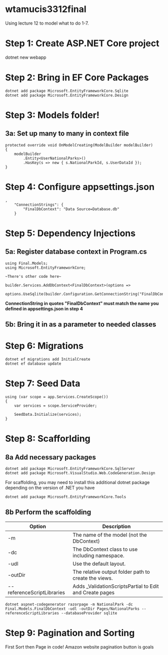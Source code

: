 # wtamucis3312final

Using lecture 12 to model what to do 1-7.

# Step 1: Create ASP.NET Core project
dotnet new webapp

# Step 2: Bring in EF Core Packages

```
dotnet add package Microsoft.EntityFrameworkCore.Sqlite
dotnet add package Microsoft.EntityFrameworkCore.Design
```

# Step 3: Models folder!

## 3a: Set up many to many in context file
```
protected override void OnModelCreating(ModelBuilder modelBuilder)
{
    modelBuilder
        .Entity<UserNationalParks>()
        .HasKey(s => new { s.NationalParkId, s.UserDataId });
}
```

# Step 4: Configure appsettings.json
```
,
    "ConnectionStrings": {
        "FinalDbContext": "Data Source=Database.db"
    }
```

# Step 5: Dependency Injections

 ## 5a: Register database context in Program.cs
 ```
using Final.Models;
using Microsoft.EntityFrameworkCore;

~There's other code here~

builder.Services.AddDbContext<FinalDbContext>(options =>
    options.UseSqlite(builder.Configuration.GetConnectionString("FinalDbContext")));
 ```
 **ConnectionString in quotes "FinalDbContext" must match the name you defined in appsettings.json in step 4**
 ## 5b: Bring it in as a parameter to needed classes

# Step 6: Migrations
```
dotnet ef migrations add InitialCreate 
dotnet ef database update
```

# Step 7: Seed Data
```
using (var scope = app.Services.CreateScope())
{
    var services = scope.ServiceProvider;

    SeedData.Initialize(services);
}
```

# Step 8: Scafforlding
## 8a Add necessary packages
```
dotnet add package Microsoft.EntityFrameworkCore.SqlServer
dotnet add package Microsoft.VisualStudio.Web.CodeGeneration.Design
```
For scaffolding, you may need to install this additional dotnet package depending on the version of .NET you have
```
dotnet add package Microsoft.EntityFrameworkCore.Tools
```


## 8b Perform the scaffolding
|Option|Description|
|------|-----------|
|-m |The name of the model (not the DbContext)|
|-dc|The DbContext class to use including namespace.|
|-udl|Use the default layout.|
|-outDir|The relative output folder path to create the views.|
|--referenceScriptLibraries|Adds _ValidationScriptsPartial to Edit and Create pages|
```
dotnet aspnet-codegenerator razorpage -m NationalPark -dc Final.Models.FinalDbContext -udl -outDir Pages/NationalParks --referenceScriptLibraries --databaseProvider sqlite
```

# Step 9: Pagination and Sorting
First Sort then Page in code!
Amazon website pagination button is goals